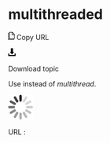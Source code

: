 # multithreaded

![Copy URL](media/multithreaded/Copy.png)
Copy URL

![Download](media/multithreaded/Download.png)

Download topic

Use instead of *multithread*.

![In progress](media/multithreaded/activity-large.gif)

URL :
